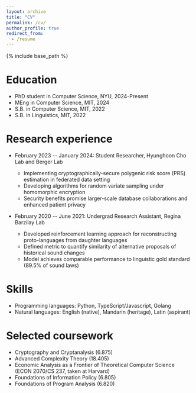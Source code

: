 ```yaml
---
layout: archive
title: "CV"
permalink: /cv/
author_profile: true
redirect_from:
  - /resume
---
```


{% include base_path %}

Education
======
* PhD student in Computer Science, NYU, 2024-Present
* MEng in Computer Science, MIT, 2024
* S.B. in Computer Science, MIT, 2022
* S.B. in Linguistics, MIT, 2022

Research experience
======
* February 2023 -- January 2024: Student Researcher, Hyunghoon Cho Lab and Berger Lab
  * Implementing cryptographically-secure polygenic risk score (PRS) estimation in federated data setting
  * Developing algorithms for random variate sampling under homomorphic encryption
  * Security benefits promise larger-scale database collaborations and enhanced patient privacy

* February 2020 -- June 2021: Undergrad Research Assistant, Regina Barzilay Lab
  * Developed reinforcement learning approach for reconstructing proto-languages from daughter languages
  * Defined metric to quantify similarity of alternative proposals of historical sound changes
  * Model achieves comparable performance to linguistic gold standard (89.5% of sound laws)
  
Skills
======
* Programming languages: Python, TypeScript/Javascript, Golang
* Natural languages: English (native), Mandarin (heritage), Latin (aspirant)

Selected coursework
======
* Cryptography and Cryptanalysis (6.875)
* Advanced Complexity Theory (18.405)
* Economic Analysis as a Frontier of Theoretical Computer Science (ECON 2070/CS 237, taken at Harvard)
* Foundations of Information Policy (6.805)
* Foundations of Program Analysis (6.820)
